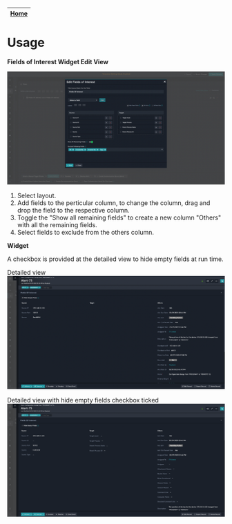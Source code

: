 | [Home](../README.md) |
|--------------------------------------------|

# Usage

**Fields of Interest Widget Edit View**

![](./media/edit-fields-of-interest.png)

1. Select layout.
2. Add fields to the perticular column, to change the column, drag and drop the field to the respective column.
3. Toggle the "Show all remaining fields" to create a new column "Others" with all the remaining fields.
4. Select fields to exclude from the others column.


**Widget**

A checkbox is provided at the detailed view to hide empty fields at run time.

Detailed view
![](./media/detailed-view.png)

Detailed view with hide empty fields checkbox ticked
![](./media/detailed-view-hidden.png)

